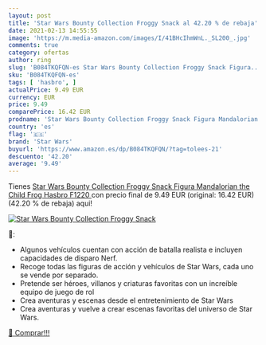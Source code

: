 ```yaml
---
layout: post
title: 'Star Wars Bounty Collection Froggy Snack al 42.20 % de rebaja'
date: 2021-02-13 14:55:55
image: 'https://m.media-amazon.com/images/I/41BHcIhmWnL._SL200_.jpg'
comments: true
category: ofertas
author: ring
slug: 'B084TKQFQN-es Star Wars Bounty Collection Froggy Snack Figura...'
sku: 'B084TKQFQN-es'
tags: [ 'hasbro', ]
actualPrice: 9.49 EUR
currency: EUR
price: 9.49
comparePrice: 16.42 EUR
prodname: 'Star Wars Bounty Collection Froggy Snack Figura Mandalorian the Child Frog  Hasbro F1220 '
country: 'es'
flag: '🇪🇸'
brand: 'Star Wars'
buyurl: 'https://www.amazon.es/dp/B084TKQFQN/?tag=tolees-21'
descuento: '42.20'
average: '9.49'
---
```


Tienes [Star Wars Bounty Collection Froggy Snack Figura Mandalorian the Child Frog  Hasbro F1220 ](https://www.amazon.es/dp/B084TKQFQN/?tag=tolees-21) con precio final de  9.49 EUR (original: 16.42 EUR) (42.20 %  de rebaja) aqui!

[![Star Wars Bounty Collection Froggy Snack](https://m.media-amazon.com/images/I/41BHcIhmWnL._SL200_.jpg)](https://www.amazon.es/dp/B084TKQFQN/?tag=tolees-21)

🔎:

- Algunos vehículos cuentan con acción de batalla realista e incluyen capacidades de disparo Nerf.
- Recoge todas las figuras de acción y vehículos de Star Wars, cada uno se vende por separado.
- Pretende ser héroes, villanos y criaturas favoritas con un increíble equipo de juego de rol
- Crea aventuras y escenas desde el entretenimiento de Star Wars
- Crea aventuras y vuelve a crear escenas favoritas del universo de Star Wars.

[🛒 Comprar!!!](https://www.amazon.es/dp/B084TKQFQN/?tag=tolees-21)
